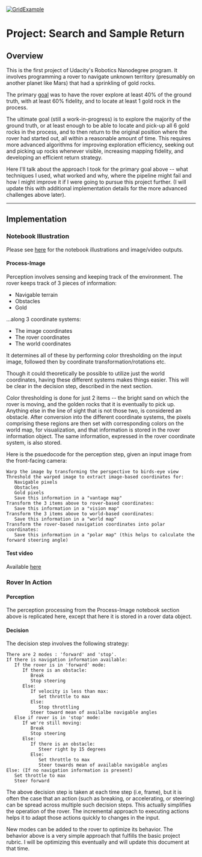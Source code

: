 [//]: # (Image References)

[RoverImage]: misc/rover_image.jpg
[GridExample]: https://github.com/safdark/ROBO-rover/blob/master/calibration_images/example_grid1.jpg
[GoldExample]: https://github.com/safdark/ROBO-rover/blob/master/calibration_images/example_rock1.jpg

[![GridExample][GridExample]](https://www.youtube.com/watch?v=m11V6zPe1YY "Click to autonomous rover video")

# Project: Search and Sample Return

## Overview

This is the first project of Udacity's Robotics Nanodegree program. It involves programming a rover to navigate unknown territory (presumably on another planet like Mars) that had a sprinkling of gold rocks.

The primary [goal](https://review.udacity.com/#!/rubrics/916/view) was to have the rover explore at least 40% of the ground truth, with at least 60% fidelity, and to locate at least 1 gold rock in the process.

The ultimate goal (still a work-in-progress) is to explore the majority of the ground truth, or at least enough to be able to locate and pick-up all 6 gold rocks in the process, and to then return to the original position where the rover had started out, all within a reasonable amount of time. This requires more advanced algorithms for improving exploration efficiency, seeking out and picking up rocks whenever visible, increasing mapping fidelity, and developing an efficient return strategy.

Here I'll talk about the approach I took for the primary goal above -- what techniques I used, what worked and why, where the pipeline might fail and how I might improve it if I were going to pursue this project further. (I will update this with additional implementation details for the more advanced challenges above later).

---
## Implementation

### Notebook Illustration

Please see [here](https://github.com/safdark/ROBO-rover/blob/master/code/Rover_Project_Test_Notebook.ipynb) for the notebook illustrations and image/video outputs.

#### Process-Image
Perception involves sensing and keeping track of the environment. The rover keeps track of 3 pieces of information:
- Navigable terrain
- Obstacles
- Gold

...along 3 coordinate systems:
- The image coordinates
- The rover coordinates
- The world coordinates

It determines all of these by performing color thresholding on the input image, followed then by coordinate transformation/rotations etc.

Though it could theoretically be possible to utilize just the world coordinates, having these different systems makes things easier. This will be clear in the decision step, described in the next section.

Color thresholding is done for just 2 items -- the bright sand on which the rover is moving, and the golden rocks that it is eventually to pick up. Anything else in the line of sight that is not those two, is considered an obstacle. After conversion into the different coordinate systems, the pixels comprising these regions are then set with corresponding colors on the world map, for visualization, and that information is stored in the rover information object. The same information, expressed in the rover coordinate system, is also stored.

Here is the psuedocode for the perception step, given an input image from the front-facing camera:

```
Warp the image by transforming the perspective to birds-eye view
Threshold the warped image to extract image-based coordinates for:
   Navigable pixels
   Obstacles
   Gold pixels
   Save this information in a "vantage map"
Transform the 3 items above to rover-based coordinates:
   Save this information in a "vision map"
Transform the 3 items above to world-based coordinates:
   Save this information in a "world map"
Transform the rover-based navigation coordinates into polar coordinates:
   Save this information in a "polar map" (this helps to calculate the forward steering angle)
```

#### Test video
Available [here](https://github.com/safdark/ROBO-rover/blob/master/output/test_mapping.mp4)

### Rover In Action

#### Perception

The perception processing from the Process-Image notebook section above is replicated here, except that here it is stored in a rover data object.

#### Decision

The decision step involves the following strategy:

```
There are 2 modes : 'forward' and 'stop'.
If there is navigation information available:
   If the rover is in 'forward' mode:
      If there is an obstacle:
         Break
         Stop steering
      Else:
         If velocity is less than max:
            Set throttle to max
         Else:
            Stop throttling
         Steer toward mean of availalbe navigable angles
   Else if rover is in 'stop' mode:
      If we're still moving:
         Break
         Stop steering
      Else:
         If there is an obstacle:
            Steer right by 15 degrees
         Else:
            Set throttle to max
            Steer towards mean of available navigable angles
Else: (If no navigation information is present)
   Set throttle to max
   Steer forward
```

The above decision step is taken at each time step (i.e, frame), but it is often the case that an action (such as breaking, or accelerating, or steering) can be spread across multiple such decision steps. This actually simplifies the operation of the rover. The incremental approach to executing actions helps it to adapt those actions quickly to changes in the input.

New modes can be added to the rover to optimize its behavior. The behavior above is a very simple approach that fulfills the basic project rubric. I will be optimizing this eventually and will update this document at that time.



